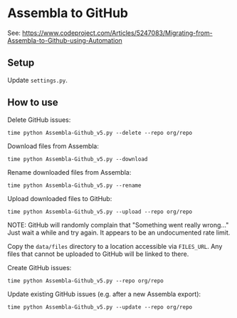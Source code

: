 # Assembla to GitHub

See: https://www.codeproject.com/Articles/5247083/Migrating-from-Assembla-to-Github-using-Automation

## Setup

Update `settings.py`.

## How to use

Delete GitHub issues:

```shell
time python Assembla-Github_v5.py --delete --repo org/repo
```

Download files from Assembla:

```shell
time python Assembla-Github_v5.py --download
```

Rename downloaded files from Assembla:

```shell
time python Assembla-Github_v5.py --rename
```

Upload downloaded files to GitHub:

```shell
time python Assembla-Github_v5.py --upload --repo org/repo
```

NOTE: GitHub will randomly complain that "Something went really wrong..." Just wait a
while and try again. It appears to be an undocumented rate limit.

Copy the `data/files` directory to a location accessible via `FILES_URL`. Any files that
cannot be uploaded to GitHub will be linked to there.

Create GitHub issues:

```shell
time python Assembla-Github_v5.py --repo org/repo
```

Update existing GitHub issues (e.g. after a new Assembla export):

```shell
time python Assembla-Github_v5.py --update --repo org/repo
```
